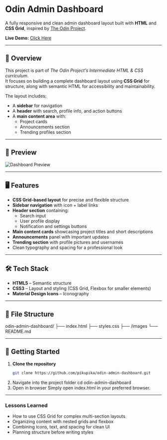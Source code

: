 # Odin Admin Dashboard

A fully responsive and clean admin dashboard layout built with **HTML** and **CSS Grid**, inspired by [The Odin Project](https://www.theodinproject.com/lessons/node-path-intermediate-html-and-css-admin-dashboard).

**Live Demo:** [Click Here](https://pikupika.github.io/odin-admin-dashboard/)

---

## 📌 Overview

This project is part of *The Odin Project's Intermediate HTML & CSS curriculum*.  
It focuses on building a complete dashboard layout using **CSS Grid** for structure, along with semantic HTML for accessibility and maintainability.

The layout includes:
- A **sidebar** for navigation
- A **header** with search, profile info, and action buttons
- A **main content area** with:
  - Project cards
  - Announcements section
  - Trending profiles section

---
## 📸 Preview

![Dashboard Preview](Sceenshots/screenshot.png)

---

## 🖥 Features

- **CSS Grid-based layout** for precise and flexible structure
- **Sidebar navigation** with icon + label links
- **Header section** containing:
  - Search input
  - User profile display
  - Notification and settings buttons
- **Main content cards** showcasing project titles and short descriptions
- **Announcements** panel with important updates
- **Trending section** with profile pictures and usernames
- Clean typography and spacing for a professional look

---

## 🛠 Tech Stack

- **HTML5** – Semantic structure
- **CSS3** – Layout and styling (CSS Grid, Flexbox for smaller elements)
- **Material Design Icons** – Iconography

---

## 📂 File Structure
odin-admin-dashboard/
├── index.html
├── styles.css
├── /images
└── README.md

---

## 🚀 Getting Started

1. **Clone the repository**  
   ```bash
   git clone https://github.com/pikupika/odin-admin-dashboard.git
2. Navigate into the project folder
   cd odin-admin-dashboard
3. Open in browser
   Simply open index.html in your preferred browser.

---

### Lessons Learned
- How to use CSS Grid for complex multi-section layouts
- Organizing content with nested grids and flexbox
- Combining icons, text, and spacing for clean UI
- Planning structure before writing styles

